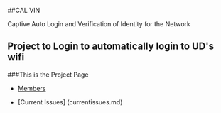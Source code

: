 ##CAL VIN

Captive Auto Login and Verification of Identity for the Network

## Project to Login to automatically login to UD's wifi

###This is the Project Page

- [Members](ab.md)

- [Current Issues] (currentissues.md)
